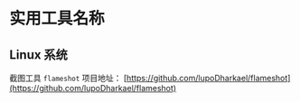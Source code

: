 # 实用工具名称

## Linux 系统

截图工具 `flameshot` 项目地址：
[https://github.com/lupoDharkael/flameshot](https://github.com/lupoDharkael/flameshot)
